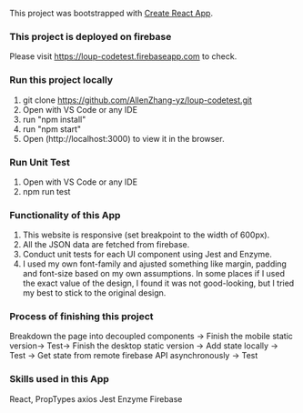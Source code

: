 This project was bootstrapped with [Create React App](https://github.com/facebook/create-react-app).

### This project is deployed on firebase

Please visit https://loup-codetest.firebaseapp.com to check.

### Run this project locally

1. git clone https://github.com/AllenZhang-yz/loup-codetest.git
2. Open with VS Code or any IDE
3. run "npm install"
4. run "npm start"
5. Open (http://localhost:3000) to view it in the browser.

### Run Unit Test

1. Open with VS Code or any IDE
2. npm run test

### Functionality of this App

1. This website is responsive (set breakpoint to the width of 600px).
2. All the JSON data are fetched from firebase.
3. Conduct unit tests for each UI component using Jest and Enzyme.
4. I used my own font-family and ajusted something like margin, padding and font-size based on my own assumptions. In some places if I used the exact value of the design, I found it was not good-looking, but I tried my best to stick to the original design.

### Process of finishing this project

Breakdown the page into decoupled components -> Finish the mobile static version-> Test-> Finish the desktop static version -> Add state locally -> Test -> Get state from remote firebase API asynchronously -> Test

### Skills used in this App

React, PropTypes axios Jest Enzyme Firebase
